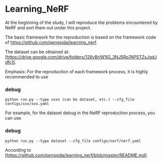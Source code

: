 # Learning_NeRF
At the beginning of the study, I will reproduce the problems encountered by NeRF and sort them out under this project. 

The basic framework for the reproduction is based on the framework code of https://github.com/pengsida/learning_nerf.

The dataset can be obtained at: [https://drive.google.com/drive/folders/128yBriW1IG_3NJ5Rp7APSTZsJqdJdfc1].

Emphasis: For the reproduction of each framework process, it is highly recommended to use 
### debug
```
python run.py --type xxxx (can be dataset, etc.) --cfg_file configs/xxx/xxx.yaml
```
For example, for the dataset debug in the NeRF reproduction process, you can use
### debug
```
python run.py --type dataset --cfg_file configs/nerf/nerf.yaml
```
According to [https://github.com/pengsida/learning_nerf/blob/master/README.md].
